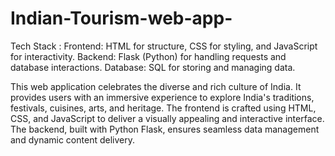 # Indian-Tourism-web-app-
Tech Stack : Frontend: HTML for structure,
CSS for styling, and JavaScript for interactivity. 
Backend: Flask (Python) for handling requests and database interactions.
Database: SQL for storing and managing data.


This web application celebrates the diverse and rich culture of India. It provides users with an immersive experience to explore India's traditions, festivals, cuisines, arts, and heritage. The frontend is crafted using HTML, CSS, and JavaScript to deliver a visually appealing and interactive interface. The backend, built with Python Flask, ensures seamless data management and dynamic content delivery.
